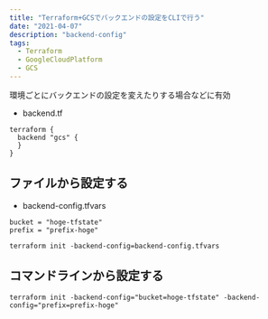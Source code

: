 ```yaml
---
title: "Terraform+GCSでバックエンドの設定をCLIで行う"
date: "2021-04-07"
description: "backend-config"
tags:
  - Terraform
  - GoogleCloudPlatform
  - GCS
---
```


環境ごとにバックエンドの設定を変えたりする場合などに有効

- backend.tf

```hcl
terraform {
  backend "gcs" {
  }
}
```

## ファイルから設定する

- backend-config.tfvars

```hcl
bucket = "hoge-tfstate"
prefix = "prefix-hoge"
```

```shell
terraform init -backend-config=backend-config.tfvars
```

## コマンドラインから設定する

```shell
terraform init -backend-config="bucket=hoge-tfstate" -backend-config="prefix=prefix-hoge"
```
